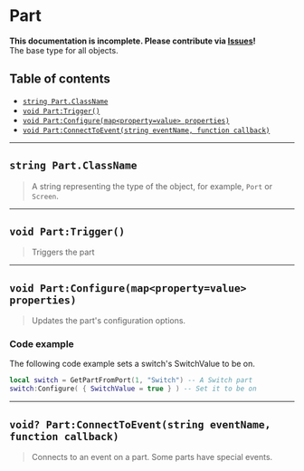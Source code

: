 # Part

**This documentation is incomplete. Please contribute via [Issues](../issues)!** \
The base type for all objects.

## Table of contents

* [`string Part.ClassName`](#string-partclassname)
* [`void Part:Trigger()`](#void-parttrigger)
* [`void Part:Configure(map<property=value> properties)`](#void-partconfiguremappropertyvalue-properties)
* [`void Part:ConnectToEvent(string eventName, function callback)`](#void-partconnecttoeventstring-eventname-function-callback)

___

## `string Part.ClassName`

> A string representing the type of the object, for example, `Port` or `Screen`.

___

## `void Part:Trigger()`

> Triggers the part

___

## `void Part:Configure(map<property=value> properties)`

> Updates the part's configuration options.

### Code example

The following code example sets a switch's SwitchValue to be on.

```lua
local switch = GetPartFromPort(1, "Switch") -- A Switch part
switch:Configure( { SwitchValue = true } ) -- Set it to be on
```

___

## `void? Part:ConnectToEvent(string eventName, function callback)`

> Connects to an event on a part. Some parts have special events.
